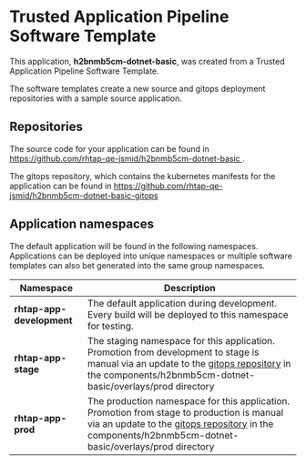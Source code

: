 # Trusted Application Pipeline Software Template

This application, **h2bnmb5cm-dotnet-basic**, was created from a Trusted Application Pipeline Software Template.

The software templates create a new source and gitops deployment repositories with a sample source application. 

## Repositories

The source code for your application can be found in [https://github.com/rhtap-qe-jsmid/h2bnmb5cm-dotnet-basic ](https://github.com/rhtap-qe-jsmid/h2bnmb5cm-dotnet-basic ).
 
The gitops repository, which contains the kubernetes manifests for the application can be found in 
[https://github.com/rhtap-qe-jsmid/h2bnmb5cm-dotnet-basic-gitops ](https://github.com/rhtap-qe-jsmid/h2bnmb5cm-dotnet-basic-gitops ) 

## Application namespaces 

The default application will be found in the following namespaces. Applications can be deployed into unique namespaces or multiple software templates can also bet generated into the same group namespaces.  

|  Namespace   |  Description   |  
| -------- | -------- |   
| **rhtap-app-development** | The default application during development. Every build will be deployed to this namespace for testing. | 
| **rhtap-app-stage** | The staging namespace for this application. Promotion from development to stage is manual via an update to the [gitops repository](https://github.com/rhtap-qe-jsmid/h2bnmb5cm-dotnet-basic-gitops ) in the components/h2bnmb5cm-dotnet-basic/overlays/prod directory |  
| **rhtap-app-prod** | The production namespace for this application. Promotion from stage to production is manual via an update to the [gitops repository](https://github.com/rhtap-qe-jsmid/h2bnmb5cm-dotnet-basic-gitops ) in the components/h2bnmb5cm-dotnet-basic/overlays/prod directory | 